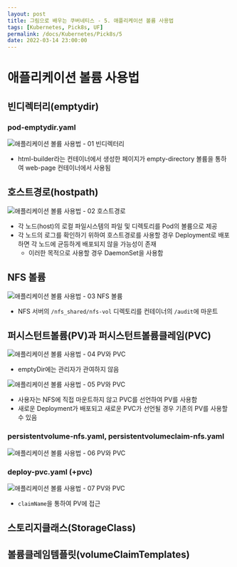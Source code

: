 ```yaml
---
layout: post
title: 그림으로 배우는 쿠버네티스 - 5. 애플리케이션 볼륨 사용법
tags: [Kubernetes, Pick8s, UF]
permalink: /docs/Kubernetes/Pick8s/5
date: 2022-03-14 23:00:00
---
```

# 애플리케이션 볼륨 사용법
## 빈디렉터리(emptydir)
### pod-emptydir.yaml

![애플리케이션 볼륨 사용법 - 01  빈디렉터리](https://user-images.githubusercontent.com/52024566/158608473-5a8aa596-d4c6-46d1-a189-854ed624576e.png)

- html-builder라는 컨테이너에서 생성한 페이지가 empty-directory 볼륨을 통하여 web-page 컨테이너에서 사용됨

## 호스트경로(hostpath)

![애플리케이션 볼륨 사용법 - 02  호스트경로](https://user-images.githubusercontent.com/52024566/158608408-02a9c0b1-8517-4e19-8063-07fd05fd0b16.png)

- 각 노드(host)의 로컬 파일시스템의 파일 및 디렉토리를 Pod의 볼륨으로 제공
- 각 노드의 로그를 확인하기 위하여 호스트경로를 사용할 경우 Deployment로 배포하면 각 노드에 균등하게 배포되지 않을 가능성이 존재
    - 이러한 목적으로 사용할 경우 DaemonSet을 사용함

## NFS 볼륨

![애플리케이션 볼륨 사용법 - 03  NFS 볼륨](https://user-images.githubusercontent.com/52024566/158608410-6c29b2a7-e88d-4101-bad4-f02e5467fb19.png)

- NFS 서버의 `/nfs_shared/nfs-vol` 디렉토리를 컨테이너의 `/audit`에 마운트

## 퍼시스턴트볼륨(PV)과 퍼시스턴트볼륨클레임(PVC)

![애플리케이션 볼륨 사용법 - 04  PV와 PVC](https://user-images.githubusercontent.com/52024566/158608414-d78c4eb9-b763-42e1-95ed-c578e9e178ef.png)

- emptyDir에는 관리자가 관여하지 않음

![애플리케이션 볼륨 사용법 - 05  PV와 PVC](https://user-images.githubusercontent.com/52024566/158608417-3947e258-ebbd-4ed4-8963-340bd7757cb0.png)

- 사용자는 NFS에 직접 마운트하지 않고 PVC를 선언하여 PV를 사용함
- 새로운 Deployment가 배포되고 새로운 PVC가 선언될 경우 기존의 PV를 사용할 수 있음

###  persistentvolume-nfs.yaml, persistentvolumeclaim-nfs.yaml

![애플리케이션 볼륨 사용법 - 06  PV와 PVC](https://user-images.githubusercontent.com/52024566/158608421-05eae23c-221e-43db-a57f-4933cf1e5d93.png)

### deploy-pvc.yaml (+pvc)

![애플리케이션 볼륨 사용법 - 07  PV와 PVC](https://user-images.githubusercontent.com/52024566/158608424-2ebc93f0-fc2f-46f6-aa41-1926637c5dc8.png)

- `claimName`을 통하여 PV에 접근

## 스토리지클래스(StorageClass)
## 볼륨클레임템플릿(volumeClaimTemplates)